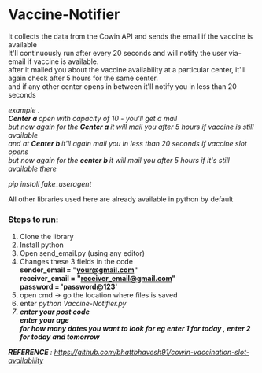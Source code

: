 # Vaccine-Notifier
It collects the data from the Cowin API and sends the email if the vaccine is available<br>
It'll continuously run after every 20 seconds and will notify the user via-email if vaccine is available.<br>
after it mailed you about the vaccine availability at a particular center, it'll again check after 5 hours for the same center. <br>
and if any other center opens in between it'll notify you in less than 20 seconds<br>

<i>
example . <br>
<b> Center  a </b> open with capacity of 10 - you'll get a mail<br>
but now again for the <b> Center  a </b> it will mail you after 5 hours if vaccine is still available<br>
and at <b> Center  b </b> it'll again mail you in less than 20 seconds if vaccine slot opens <br>
but now again for the <b> center  b </b> it will mail you after 5 hours if it's still available there<br>
</i>

<i>pip install fake_useragent</i>

All other libraries used here are already available in python by default

<h3>Steps to run:</h3>

1. Clone the library
2. Install python
3. Open send_email.py (using any editor)
4. Changes these 3 fields in the code <br>
    <b>sender_email = "your@gmail.com"</b> <br>
    <b>receiver_email = "receiver_email@gmail.com"</b><br>
    <b>password = 'password@123'</b><br>
4. open cmd -> go the location where files is saved
5. enter <i> python Vaccine-Notifier.py
  6. <b> enter your post code </b><br>
<b> enter your age</b><br>
<b> for how many dates you want to look for <i> eg enter 1 for today , enter 2 for today and tomorrow</i></b><br>
  
<b> REFERENCE </b>  : https://github.com/bhattbhavesh91/cowin-vaccination-slot-availability


